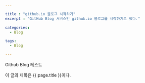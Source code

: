 ```yaml
---

title : "github.io 블로그 시작하기"
excerpt : "GitHub Blog 서비스인 github.io 블로그를 시작하기로 했다."

categories:
  - Blog

tags:
  - Blog

---
```


Github Blog 테스트

이 글의 제목은 {{ page.title }}이다.
